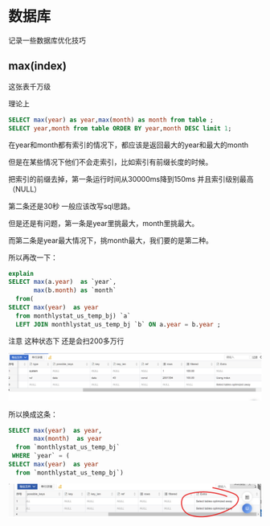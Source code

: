 # 数据库

记录一些数据库优化技巧

## max(index)

这张表千万级 

理论上

```sql
SELECT max(year) as year,max(month) as month from table ;
SELECT year,month from table ORDER BY year,month DESC limit 1;
```

在year和month都有索引的情况下，都应该是返回最大的year和最大的month

但是在某些情况下他们不会走索引，比如索引有前缀长度的时候。

把索引的前缀去掉，第一条运行时间从30000ms降到150ms 并且索引级别最高（NULL）

第二条还是30秒 一般应该改写sql思路。

但是还是有问题，第一条是year里挑最大，month里挑最大。

而第二条是year最大情况下，挑month最大，我们要的是第二种。

所以再改一下：

```sql
explain
SELECT max(a.year)  as `year`,
       max(b.month) as `month`
  from(
SELECT max(year)  as year
  from monthlystat_us_temp_bj) `a`
  LEFT JOIN monthlystat_us_temp_bj `b` ON a.year = b.year ;
```

注意 这种状态下 还是会扫200多万行

![image-20211205175139186](%E6%95%B0%E6%8D%AE%E5%BA%93.assets/image-20211205175139186.png)

所以换成这条：

```sql
SELECT max(year)  as year,
       max(month)  as year
  from `monthlystat_us_temp_bj`
 WHERE `year` = (
SELECT max(year)  as year
  from `monthlystat_us_temp_bj`)
```

![image-20211205180406561](%E6%95%B0%E6%8D%AE%E5%BA%93.assets/image-20211205180406561.png)
